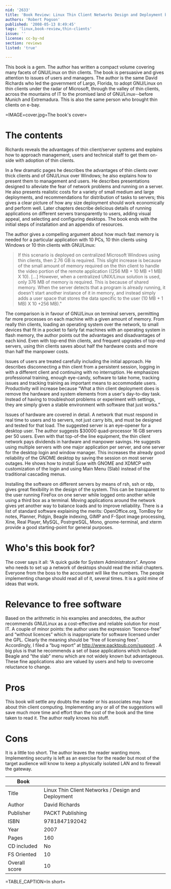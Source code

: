 ```yaml
---
nid: '2633'
title: 'Book Review: Linux Thin Client Networks Design and Deployment by <i>David Richards</i>'
authors: 'Robert Pogson'
published: '2008-05-13 8:49:45'
tags: 'linux,book-review,thin-clients'
issue: ''
license: cc-by-nd
section: reviews
listed: 'true'

---
```

This book is a gem. The author has written a compact volume covering many facets of GNU/Linux on thin clients. The book is persuasive and gives attention to issues of users and managers.
The author is the same David Richards who led the government of Largo, Florida, to adopt GNU/Linux on thin clients under the radar of Microsoft, through the valley of thin clients, across the mountains of IT to the promised land of GNU/Linux--before Munich and Extremadura. This is also the same person who brought thin clients on e-bay. 

<!--break-->

=IMAGE=cover.jpg=The book's cover=

# The contents

Richards reveals the advantages of thin client/server systems and explains how to approach management, users and technical staff to get them on-side with adoption of thin clients.

In a few dramatic pages he describes the advantages of thin clients over thick clients and of GNU/Linux over Windows; he also explains how to present them to management and users. He describes presentations designed to alleviate the fear of network problems and running on a server. He also presents realistic costs for a variety of small medium and large deployments, and recommendations for distribution of tasks to servers; this gives a clear picture of how any size deployment should work economically and perform well. Later chapters describe delicious details of running applications on different servers transparently to users, adding visual appeal, and selecting and configuring desktops. The book ends with the initial steps of installation and an appendix of resources.

The author gives a compelling argument about how much fast memory is needed for a particular application with 10 PCs, 10 thin clients using Windows or 10 thin clients with GNU/Linux:

> If this scenario is deployed on centralized Microsoft Windows using thin clients, then 2.76 GB is required. This slight increase is because of the small amount of memory required on the thin client to handle the video portion of the remote application ((256 MB + 10 MB +1 MB) X 10). [...] However, when a centralized UNIX/Linux solution is used, only 376 MB of memory is required. This is because of shared memory. When the server detects that a program is already running, it doesn't start another instance of it in memory, and instead simply adds a user space that stores the data specific to the user (10 MB + 1 MB) X 10 +256 MB)."

The comparison is in favour of GNU/Linux on terminal servers, permitting far more processes on each machine with a given amount of memory. From really thin clients, loading an operating system over the network, to small devices that fit in a pocket to fairly fat machines with an operating system in flash memory, the author points out the advantages and disadvantages of each kind. Even with top-end thin clients, and frequent upgrades of top-end servers, using thin clients saves about half the hardware costs and more than half the manpower costs.

Issues of users are treated carefully including the initial approach. He describes disconnecting a thin client from a persistent session, logging in with a different client and continuing with no interruption. He emphasizes professional training, enough eye-candy, software to take home, tracking issues and tracking training as important means to accommodate users. Productivity will increase because “What a thin client deployment does is remove the hardware and system elements from a user's day-to-day task. Instead of having to troubleshoot problems or experiment with settings, they are simply given a stable environment with software that just works.”

Issues of hardware are covered in detail. A network that must respond in real time to users and to servers, not just carry bits, and must be designed and tested for that load. The suggested server is an eye-opener for a desktop user. The author suggests $30000 quad-processor 16 GB servers per 50 users. Even with that top-of-the line equipment, the thin client network pays dividends in hardware and manpower savings. He suggests using multiple servers with one major application per server, and one server for the desktop login and window manager. This increases the already good reliability of the GNOME desktop by saving the session on most server outages. He shows how to install Suse with GNOME and XDMCP with customization of the login and using Main Menu (Slab) instead of the traditional cascading menus.

Installing the software on different servers by means of rsh, ssh or rdp, gives great flexibility in the design of the system. This can be transparent to the user running FireFox on one server while logged onto another while using a third box as a terminal. Moving applications around the network gives yet another way to balance loads and to improve reliability.  There is a list of standard software explaining the merits: OpenOffice.org, TomBoy for notes, Planner, Pidgin, Beagle indexing, GIMP and F-Spot image processing, Xine, Real Player, MySQL, PostrgreSQL, Mono, gnome-terminal, and xterm provide a good starting-point for general purposes. 

# Who's this book for?

The cover says it all: “A quick guide for System Administrators”.  Anyone who needs to set up a network of desktops should read the initial chapters. Everyone from the boss to the accountant will like the numbers. The people implementing change should read all of it, several times. It is a gold mine of ideas that work.

# Relevance to free software

Based on the arithmetic in his examples and anecdotes, the author recommends GNU/Linux as a cost-effective and reliable solution for most IT. A couple of minor points: the author uses the expression “licence-free” and “without licences” which is inappropriate for software licensed under the GPL. Clearly the meaning should be “free of licensing fees”. Accordingly, I filed a “bug report” at http://www.packtpub.com/support .  A big plus is that he recommends a set of base applications which include Beagle and “the slab” menu which are not widely known but advantageous. These fine applications also are valued by users and help to overcome reluctance to change.

# Pros

This book will settle any doubts the reader or his associates may have about thin client computing. Implementing any or all of the suggestions will save much more time and effort than the cost of the book and the time taken to read it. The author really knows his stuff. 

# Cons

It is a little too short. The author leaves the reader wanting more. Implementing security is left as an exercise for the reader but most of the target audience will know to keep a physically isolated LAN and to firewall the gateway.


Book          |     |
--------------|--------
Title         |  Linux Thin Client Networks / Design and Deployment |
Author        |  David Richards |
Publisher     | PACKT Publishing |
ISBN          | 9781847192042 |
Year          | 2007 |
Pages         | 160 |
CD included   | No |
FS Oriented   | 10 | 
Overall score | 10 |

=TABLE_CAPTION=In short=
